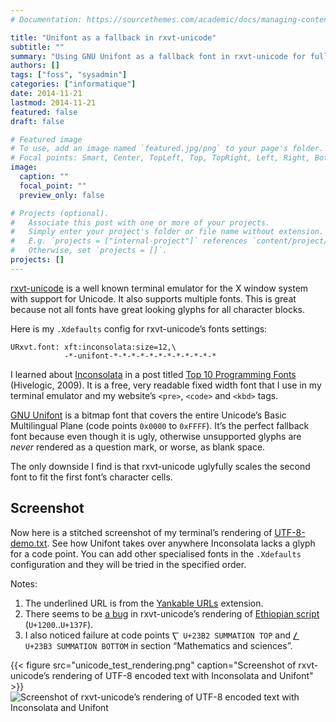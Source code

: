 ```yaml
---
# Documentation: https://sourcethemes.com/academic/docs/managing-content/

title: "Unifont as a fallback in rxvt-unicode"
subtitle: ""
summary: "Using GNU Unifont as a fallback font in rxvt-unicode for full BMP (Basic Multilingual Plane) coverage."
authors: []
tags: ["foss", "sysadmin"]
categories: ["informatique"]
date: 2014-11-21
lastmod: 2014-11-21
featured: false
draft: false

# Featured image
# To use, add an image named `featured.jpg/png` to your page's folder.
# Focal points: Smart, Center, TopLeft, Top, TopRight, Left, Right, BottomLeft, Bottom, BottomRight.
image:
  caption: ""
  focal_point: ""
  preview_only: false

# Projects (optional).
#   Associate this post with one or more of your projects.
#   Simply enter your project's folder or file name without extension.
#   E.g. `projects = ["internal-project"]` references `content/project/deep-learning/index.md`.
#   Otherwise, set `projects = []`.
projects: []
---
```


[rxvt-unicode](http://software.schmorp.de/pkg/rxvt-unicode) is a well known terminal emulator for the X window system with support for Unicode. It also supports multiple fonts. This is great because not all fonts have great looking glyphs for all character blocks.

Here is my `.Xdefaults` config for rxvt-unicode’s fonts settings:

```plaintext
URxvt.font: xft:inconsolata:size=12,\
            -*-unifont-*-*-*-*-*-*-*-*-*-*-*-*
```

I learned about [Inconsolata](http://www.levien.com/type/myfonts/inconsolata.html) in a post titled [Top 10 Programming Fonts](http://hivelogic.com/articles/top-10-programming-fonts) (Hivelogic, 2009). It is a free, very readable fixed width font that I use in my terminal emulator and my website’s `<pre>`, `<code>` and `<kbd>` tags.

[GNU Unifont](http://unifoundry.com/unifont.html) is a bitmap font that covers the entire Unicode’s Basic Multilingual Plane (code points `0x0000` to `0xFFFF`). It’s the perfect fallback font because even though it is ugly, otherwise unsupported glyphs are *never* rendered as a question mark, or worse, as blank space.

The only downside I find is that rxvt-unicode uglyfully scales the second font to fit the first font’s character cells.

## Screenshot

Now here is a stitched screenshot of my terminal’s rendering of [UTF-8-demo.txt](http://www.cl.cam.ac.uk/~mgk25/ucs/examples/UTF-8-demo.txt). See how Unifont takes over anywhere Inconsolata lacks a glyph for a code point. You can add other specialised fonts in the `.Xdefaults` configuration and they will be tried in the specified order.

Notes:

1. The underlined URL is from the [Yankable URLs](https://wiki.archlinux.org/index.php/Rxvt-unicode#Yankable_URLs_.28no_mouse.29) extension.
1. There seems to be [a bug](https://bugs.gentoo.org/show_bug.cgi?id=254375) in rxvt-unicode’s rendering of [Ethiopian script](https://en.wikipedia.org/wiki/Ge%27ez_script#Unicode) (`U+1200`..`U+137F`).
1. I also noticed failure at code points `⎲ U+23B2 SUMMATION TOP` and `⎳ U+23B3 SUMMATION BOTTOM` in section “Mathematics and sciences”.

{{< figure src="unicode_test_rendering.png" caption="Screenshot of rxvt-unicode’s rendering of UTF-8 encoded text with Inconsolata and Unifont" >}}
<img class="ui image" src="{filename}/image_uploads/unicode_test_rendering.png" alt="Screenshot of rxvt-unicode’s rendering of UTF-8 encoded text with Inconsolata and Unifont" />
